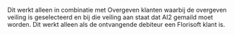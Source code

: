 Dit werkt alleen in combinatie met Overgeven klanten waarbij de overgeven veiling is geselecteerd en bij die veiling aan staat dat AI2 gemaild moet worden. Dit werkt alleen als de ontvangende debiteur een Florisoft klant is.